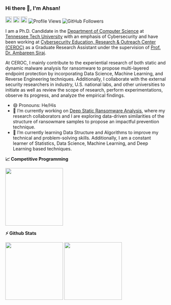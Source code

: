 ### Hi there 👋, I'm Ahsan!

[<img src='https://cdn.jsdelivr.net/npm/simple-icons@3.0.1/icons/googlescholar.svg' alt='googlescholar' height='20'>](https://scholar.google.com/citations?user=xRr78bIAAAAJ&hl=en) [<img src='https://img.shields.io/badge/LinkedIn-0077B5?style=for-the-badge&logo=linkedin&logoColor=white' alt='linkedin' height='20'>](https://www.linkedin.com/in/mdahsanayub/) [<img src='https://img.shields.io/badge/Twitter-1DA1F2?style=for-the-badge&logo=twitter&logoColor=white' alt='twitter' height='20'>](https://twitter.com/MdAhsanAyub) ![Profile Views](https://gpvc.arturio.dev/AhsanAyub) ![GitHub Followers](https://img.shields.io/github/followers/AhsanAyub?color=blue&logo=github)

I am a Ph.D. Candidate in the [Department of Computer Science](https://www.tntech.edu/engineering/programs/csc/index.php) at [Tennessee Tech University](https://www.tntech.edu/) with an emphasis of Cybersecurity and have been working at [Cybersecurity Education, Research & Outreach Center (CEROC)](https://www.tntech.edu/ceroc/) as a Graduate Research Assistant under the supervision of [Prof. Dr. Ambareen Siraj](https://www.linkedin.com/in/ambareensiraj/).

At CEROC, I mainly contribute to the experiential research of both static and dynamic malware analysis for ransomware to propose multi-layered endpoint protection by incorporating Data Science, Machine Learning, and Reverse Engineering techniques. Additionally, I collaborate with the external security researchers in industry, U.S. national labs, and other universities to initiate as well as review the scope of research, perform experimentations, observe its progress, and analyze the empirical findings.

- 😄 Pronouns: He/His
- 🔭 I’m currently working on [Deep Static Ransomware Analysis](https://github.com/AhsanAyub/deep_static_ransomware_analysis#readme), where my research collaborators and I are exploring data-driven similarities of the structure of ransowmare samples to propose an impactful prevention technique.
- 🌱 I’m currently learning Data Structure and Algorithms to improve my technical and problem-solving skills. Additionally, I am a constant learner of Statistics, Data Science, Machine Learning, and Deep Learning based techniques.

<b>&#128200; Competitive Programming</b>
<p float="left">
<img height="180em" src="https://leetcard.jacoblin.cool/AhsanAyub?theme=dark" />
</p>

<b>⚡ Github Stats</b>
<p float="left">
<img height="180em" src="https://github-readme-stats.vercel.app/api?username=AhsanAyub&show_icons=true&theme=radical" /> 
<img height="180em" src="https://github-readme-stats.vercel.app/api/top-langs/?username=AhsanAyub&layout=compact&theme=radical&exclude_repo=parameter_optimization_dga_analysis,ahsanayub.github.io,parameter_optimization_pdf_malware&hide=yara,html"/>
</p>

<!--
![Leetcode Stats](https://leetcard.jacoblin.cool/AhsanAyub?theme=dark)
![GitHub Stats](https://github-readme-stats.vercel.app/api?username=AhsanAyub&show_icons=true&theme=radical)  

[![Top Langs](https://github-readme-stats.vercel.app/api/top-langs/?username=AhsanAyub&layout=compact&exclude_repo=parameter_optimization_dga_analysis,ahsanayub.github.io,parameter_optimization_pdf_malware&hide=yara,html)](https://github.com/anuraghazra/github-readme-stats)


**AhsanAyub/AhsanAyub** is a ✨ _special_ ✨ repository because its `README.md` (this file) appears on your GitHub profile.

Here are some ideas to get you started:

- 🔭 I’m currently working on ...
- 🌱 I’m currently learning ...
- 👯 I’m looking to collaborate on ...
- 🤔 I’m looking for help with ...
- 💬 Ask me about ...
- 📫 How to reach me: ...
- 😄 Pronouns: ...
- ⚡ Fun fact: ...
-->
